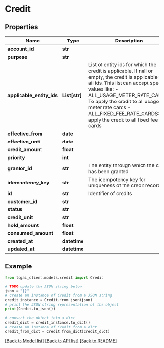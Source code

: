 # Credit


## Properties

Name | Type | Description | Notes
------------ | ------------- | ------------- | -------------
**account_id** | **str** |  | 
**purpose** | **str** |  | 
**applicable_entity_ids** | **List[str]** | List of entity ids for which the credit is applicable. If null or empty, the credit is applicable to all ids. This list can accept special values like: - ALL_USAGE_METER_RATE_CARDS: To apply the credit to all usage meter rate cards - ALL_FIXED_FEE_RATE_CARDS: To apply the credit to all fixed fee rate cards  | [optional] 
**effective_from** | **date** |  | 
**effective_until** | **date** |  | [optional] 
**credit_amount** | **float** |  | [optional] 
**priority** | **int** |  | 
**grantor_id** | **str** | The entity through which the credit has been granted | [optional] 
**idempotency_key** | **str** | The idempotency key for uniqueness of the credit record | [optional] 
**id** | **str** | Identifier of credits | 
**customer_id** | **str** |  | 
**status** | **str** |  | 
**credit_unit** | **str** |  | [optional] 
**hold_amount** | **float** |  | [optional] 
**consumed_amount** | **float** |  | [optional] 
**created_at** | **datetime** |  | 
**updated_at** | **datetime** |  | [optional] 

## Example

```python
from togai_client.models.credit import Credit

# TODO update the JSON string below
json = "{}"
# create an instance of Credit from a JSON string
credit_instance = Credit.from_json(json)
# print the JSON string representation of the object
print(Credit.to_json())

# convert the object into a dict
credit_dict = credit_instance.to_dict()
# create an instance of Credit from a dict
credit_from_dict = Credit.from_dict(credit_dict)
```
[[Back to Model list]](../README.md#documentation-for-models) [[Back to API list]](../README.md#documentation-for-api-endpoints) [[Back to README]](../README.md)


